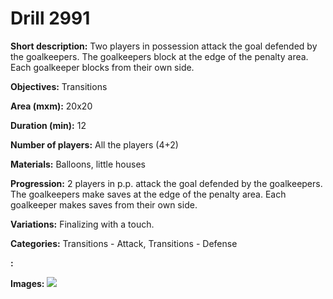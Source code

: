 # Drill 2991

**Short description:**
Two players in possession attack the goal defended by the goalkeepers. The goalkeepers block at the edge of the penalty area. Each goalkeeper blocks from their own side.

**Objectives:**
Transitions

**Area (mxm):**
20x20

**Duration (min):**
12

**Number of players:**
All the players (4+2)

**Materials:**
Balloons, little houses

**Progression:**
2 players in p.p. attack the goal defended by the goalkeepers. The goalkeepers make saves at the edge of the penalty area. Each goalkeeper makes saves from their own side.

**Variations:**
Finalizing with a touch.

**Categories:**
Transitions - Attack, Transitions - Defense

**:**


**Images:**
![](https://www.coachingfutsal.com/\images\ca3d858e-ffea-4b20-8931-5c8922550ca6_9.bmp)

